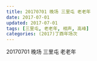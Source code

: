 ```yaml
---
title: 20170701 晚场 三里屯 老老年
date: 2017-07-01
updated: 2017-07-01
tags: [三里屯, 老老年, 相声, 高峰] 
categories: (2017)丁酉年场次 
---
```

20170701 晚场 三里屯 老老年
